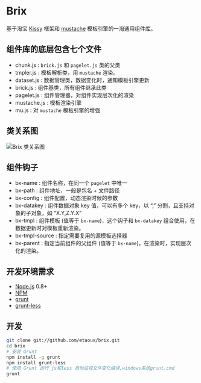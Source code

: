 # Brix

基于淘宝 [Kissy](http://kissyui.com) 框架和 [mustache](http://mustache.github.com) 模板引擎的一淘通用组件库。

## 组件库的底层包含七个文件

* chunk.js : `brick.js` 和 `pagelet.js` 类的父类
* tmpler.js : 模板解析类，用 `mustache` 渲染。
* dataset.js : 数据管理类，数据变化时，通知模板引擎更新
* brick.js : 组件基类，所有组件继承此类
* pagelet.js : 组件管理器，对组件实现层次化的渲染
* mustache.js : 模板渲染引擎
* mu.js : 对 `mustache` 模板引擎的增强

## 类关系图

![Brix 类关系图](http://img02.taobaocdn.com/tps/i2/T1ty_nXapdXXaFmrLb-907-733.png)

## 组件钩子

* bx-name : 组件名称，在同一个 `pagelet` 中唯一
* bx-path : 组件地址，一般是包名 + 文件路径
* bx-config : 组件配置，动态渲染时候的参数
* bx-datakey : 组件数据对象 key 值，可以有多个 key，以 “,” 分割，且支持对象的子对象，如 “X.Y,Z.Y.X”
* bx-tmpl : 组件模板 (值等于 `bx-name`)，这个钩子和 `bx-datakey` 组合使用，在数据更新时对模板重新渲染。
* bx-tmpl-source : 指定需要复用的源模板选择器
* bx-parent : 指定当前组件的父组件 (值等于 `bx-name`)，在渲染时，实现层次化的渲染。

## 开发环境需求

* [Node.js](http://nodejs.org) 0.8+
* [NPM](https://npmjs.org)
* [grunt](https://github.com/cowboy/grunt)
* [grunt-less](https://github.com/jharding/grunt-less)

## 开发

```bash
git clone git://github.com/etaoux/brix.git
cd brix
# 安装 Grunt
npm install -g grunt
npm install grunt-less
# 使用 Grunt 运行 js和less 自动监视文件变化编译,windows系统grunt.cmd
grunt
```